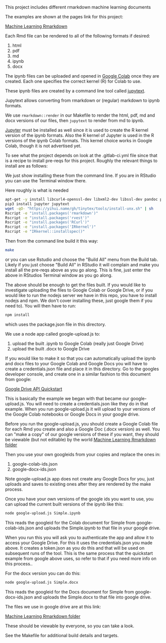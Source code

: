 This project includes different rmarkdown machine learning documents 

The examples are shown at the pages link for this project:  

[Machine Learning Rmarkdown](https://calvinw.gitlab.io/machine-learning-rmarkdown/)

Each Rmd file can be rendered to all of the following formats if desired: 
1. html
1. pdf 
1. md
1. ipynb 
1. docx

The ipynb files can be uploaded and opened in [Google Colab](https://colab.research.google.com/) once they are created. Each one specifies the correct kernel (R) for Colab to use.  

These ipynb files are created by a command line tool called [jupytext](https://github.com/mwouts/jupytext).  

Jupytext allows converting from rmarkdown or (regular) markdown to ipynb formats.

We use `rmarkdown::render` in our Makefile to render the html, pdf, md and docx versions of our files, then `jupytext` to render from md to ipynb.

[Jupyter](https://jupyter.org/) must be installed as well since it is used to create the R kernel version of the ipynb formats. Also the R kernel of Jupyter is used in the R versions of the ipynb Colab formats. This kernel choice works in Google Colab, though it is not advertised yet.   

To see what the project depends on look at the .gitlab-ci.yml file since that is a recipe to install pre-reqs for this project. Roughly the relevant things to install are as follows:

We just show installing these from the command line. If you are in RStudio you can use the Terminal window there. 

Here roughly is what is needed

```bash
apt-get -y install libcurl4-openssl-dev libxml2-dev libssl-dev pandoc python3-pip
pip3 install jupyter jupytext
wget -qO- "https://yihui.name/gh/tinytex/tools/install-unx.sh" | sh
Rscript -e "install.packages('rmarkdown')"
Rscript -e "install.packages('rvest')"
Rscript -e "install.packages('RCurl')"
Rscript -e "install.packages('IRkernel')"
Rscript -e "IRkernel::installspec()"
```

Then from the command line build it this way: 

```bash
make 
```

or you can use Rstudio and choose the "Build All" menu from the Build tab. Likely if you just choose "Build All" in RStudio it will complain and make you install all the pre-reqs above as you go along. This is fine, just enter the above in RStudios Terminal window as you go along.

The above should be enough to get the files built. If you would like to investigate uploading the files to Google Colab or Google Drive, or if you would like to run the nodejs server we have in this repo, you have to install nodejs and npm. We don't cover installing these, just google them if you need to). You will then have to run: 

```bash
npm install
```

which uses the package.json file in this directory.

We use a node app called google-upload.js to: 

1. upload the built .ipynb to Google Colab (really just Google Drive) 
2. upload the built .docx to Google Drive 

If you would like to make it so that you can automatically upload the ipynb and docx files to your Google Colab and Google Docs you will have to create a credentials.json file and place it in this directory. Go to the googles developer console, and create one in a similar fashion to this document from google:  

[Google Drive API Quickstart](https://developers.google.com/drive/api/v3/quickstart/nodejs)

This is basically the example we began with that became our google-upload.js. You will need to create a credentials.json like they do in that example. When you run google-upload.js it will upload to your versions of the Google Colab notebooks or Google Docs in your google drive.

Before you run the google-upload.js, you should create a Google Colab file for each Rmd you create and also a Google Doc (.docx version) as well. You can "make a copy" of our google versions of these if you want, they should be viewable (but not editable) by the world [Machine Learning Rmarkdown folder](https://drive.google.com/open?id=1LduI2mOMabByvQRS2JPpMwttTeYyb9Og)

Then you use your own googleids from your copies and replace the ones in:

1. google-colab-ids.json
2. google-docx-ids.json

Note google-upload.js app does not create any Google Docs for you, just uploads and saves to existing ones after they are rendered by the make process.

Once you have your own versions of the google ids you want to use, you can upload the current built versions of the ipynb like this:

```bash
node google-upload.js Simple.ipynb
```

This reads the googleid for the Colab document for Simple from google-colab-ids.json and uploads the Simple.ipynb to that file in your google drive. 

When you run this you will ask you to authenticate the app and allow it to access your Google Drive. For this it uses the credentials.json you made above. It creates a token.json as you do this and that will be used on subsequent runs of the tool. This is the same process that the quickstart example from google above uses, so refer to that if you need more info on this process.. 

For the docx version you can do this:

```bash
node google-upload.js Simple.docx
```

This reads the googleid for the Docs document for Simple from google-docx-ids.json and uploads the Simple.docx to that file into google drive.

The files we use in google drive are at this link: 

[Machine Learning Rmarkdown folder](https://drive.google.com/open?id=1LduI2mOMabByvQRS2JPpMwttTeYyb9Og)

These should be viewable by everyone, so you can take a look.

See the Makefile for additional build details and targets.
